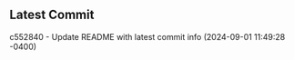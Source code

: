 
## Latest Commit
c552840 - Update README with latest commit info (2024-09-01 11:49:28 -0400) <Yunxi-Zhou>
